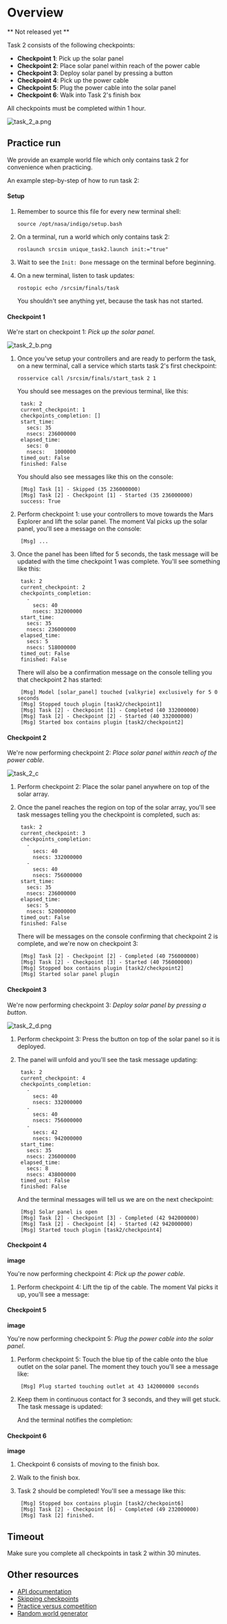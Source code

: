 # Overview

** Not released yet **

Task 2 consists of the following checkpoints:

* **Checkpoint 1**: Pick up the solar panel
* **Checkpoint 2**: Place solar panel within reach of the power cable
* **Checkpoint 3**: Deploy solar panel by pressing a button
* **Checkpoint 4**: Pick up the power cable
* **Checkpoint 5**: Plug the power cable into the solar panel
* **Checkpoint 6**: Walk into Task 2's finish box

All checkpoints must be completed within 1 hour.

![task_2_a.png](https://bitbucket.org/repo/xEbAAe/images/814951482-task_2_a.png)

## Practice run

We provide an example world file which only contains task 2 for convenience
when practicing.

An example step-by-step of how to run task 2:

#### Setup

1. Remember to source this file for every new terminal shell:

    ```
    source /opt/nasa/indigo/setup.bash
    ```

1. On a terminal, run a world which only contains task 2:

    ```
    roslaunch srcsim unique_task2.launch init:="true"
    ```

1. Wait to see the `Init: Done` message on the terminal before beginning.

1. On a new terminal, listen to task updates:

    ```
    rostopic echo /srcsim/finals/task
    ```

    You shouldn't see anything yet, because the task has not started.


#### Checkpoint 1

We're start on checkpoint 1: *Pick up the solar panel*.

![task_2_b.png](https://bitbucket.org/repo/xEbAAe/images/3973924048-task_2_b.png)

1. Once you've setup your controllers and are ready to perform the task, on a
   new terminal, call a service which starts task 2's first checkpoint:

    ```
    rosservice call /srcsim/finals/start_task 2 1
    ```

    You should see messages on the previous terminal, like this:

        task: 2
        current_checkpoint: 1
        checkpoints_completion: []
        start_time:
          secs: 35
          nsecs: 236000000
        elapsed_time:
          secs: 0
          nsecs:   1000000
        timed_out: False
        finished: False

    You should also see messages like this on the console:

        [Msg] Task [1] - Skipped (35 236000000)
        [Msg] Task [2] - Checkpoint [1] - Started (35 236000000)
        success: True

1. Perform checkpoint 1: use your controllers to move towards the Mars Explorer
and lift the solar panel. The moment Val picks up the solar panel, you'll see
a message on the console:

        [Msg] ...

1. Once the panel has been lifted for 5 seconds, the task message will be
updated with the time checkpoint 1 was complete. You'll see something like this:

        task: 2
        current_checkpoint: 2
        checkpoints_completion:
          -
            secs: 40
            nsecs: 332000000
        start_time:
          secs: 35
          nsecs: 236000000
        elapsed_time:
          secs: 5
          nsecs: 518000000
        timed_out: False
        finished: False

    There will also be a confirmation message on the console telling you that
    checkpoint 2 has started:

        [Msg] Model [solar_panel] touched [valkyrie] exclusively for 5 0 seconds
        [Msg] Stopped touch plugin [task2/checkpoint1]
        [Msg] Task [2] - Checkpoint [1] - Completed (40 332000000)
        [Msg] Task [2] - Checkpoint [2] - Started (40 332000000)
        [Msg] Started box contains plugin [task2/checkpoint2]

#### Checkpoint 2

We're now performing checkpoint 2: *Place solar panel within reach of the power
cable*.

![task_2_c](https://bitbucket.org/repo/xEbAAe/images/2001505714-task_2_c.png)

1. Perform checkpoint 2: Place the solar panel anywhere on top of the solar
array.

1. Once the panel reaches the region on top of the solar array, you'll see task
messages telling you the checkpoint is completed, such as:

        task: 2
        current_checkpoint: 3
        checkpoints_completion:
          -
            secs: 40
            nsecs: 332000000
          -
            secs: 40
            nsecs: 756000000
        start_time:
          secs: 35
          nsecs: 236000000
        elapsed_time:
          secs: 5
          nsecs: 520000000
        timed_out: False
        finished: False

    There will be messages on the console confirming that checkpoint 2 is
    complete, and we're now on checkpoint 3:

        [Msg] Task [2] - Checkpoint [2] - Completed (40 756000000)
        [Msg] Task [2] - Checkpoint [3] - Started (40 756000000)
        [Msg] Stopped box contains plugin [task2/checkpoint2]
        [Msg] Started solar panel plugin

#### Checkpoint 3

We're now performing checkpoint 3: *Deploy solar panel by pressing a button*.

![task_2_d.png](https://bitbucket.org/repo/xEbAAe/images/22174731-task_2_d.png)

1. Perform checkpoint 3: Press the button on top of the solar panel so it
is deployed.

1. The panel will unfold and you'll see the task message updating:

        task: 2
        current_checkpoint: 4
        checkpoints_completion:
          -
            secs: 40
            nsecs: 332000000
          -
            secs: 40
            nsecs: 756000000
          -
            secs: 42
            nsecs: 942000000
        start_time:
          secs: 35
          nsecs: 236000000
        elapsed_time:
          secs: 8
          nsecs: 438000000
        timed_out: False
        finished: False

    And the terminal messages will tell us we are on the next checkpoint:

        [Msg] Solar panel is open
        [Msg] Task [2] - Checkpoint [3] - Completed (42 942000000)
        [Msg] Task [2] - Checkpoint [4] - Started (42 942000000)
        [Msg] Started touch plugin [task2/checkpoint4]

#### Checkpoint 4

**image**

You're now performing checkpoint 4: *Pick up the power cable*.

1. Perform checkpoint 4: Lift the tip of the cable. The moment Val picks it up,
you'll see a message:

#### Checkpoint 5

**image**

You're now performing checkpoint 5: *Plug the power cable into the solar panel*.

1. Perform checkpoint 5: Touch the blue tip of the cable onto the blue outlet
on the solar panel. The moment they touch you'll see a message like:

        [Msg] Plug started touching outlet at 43 142000000 seconds

1. Keep them in continuous contact for 3 seconds, and they will get stuck. The
task message is updated:



    And the terminal notifies the completion:

#### Checkpoint 6

**image**

1. Checkpoint 6 consists of moving to the finish box.

1. Walk to the finish box.

1. Task 2 should be completed! You'll see a message like this:

        [Msg] Stopped box contains plugin [task2/checkpoint6]
        [Msg] Task [2] - Checkpoint [6] - Completed (49 232000000)
        [Msg] Task [2] finished.

## Timeout

Make sure you complete all checkpoints in task 2 within 30 minutes.

## Other resources

* [API documentation](https://bitbucket.org/osrf/srcsim/wiki/api)
* [Skipping checkpoints](https://bitbucket.org/osrf/srcsim/wiki/skip_summary)
* [Practice versus competition](https://bitbucket.org/osrf/srcsim/wiki/practice_vs_competition)
* [Random world generator](https://bitbucket.org/osrf/srcsim/wiki/world_generator)